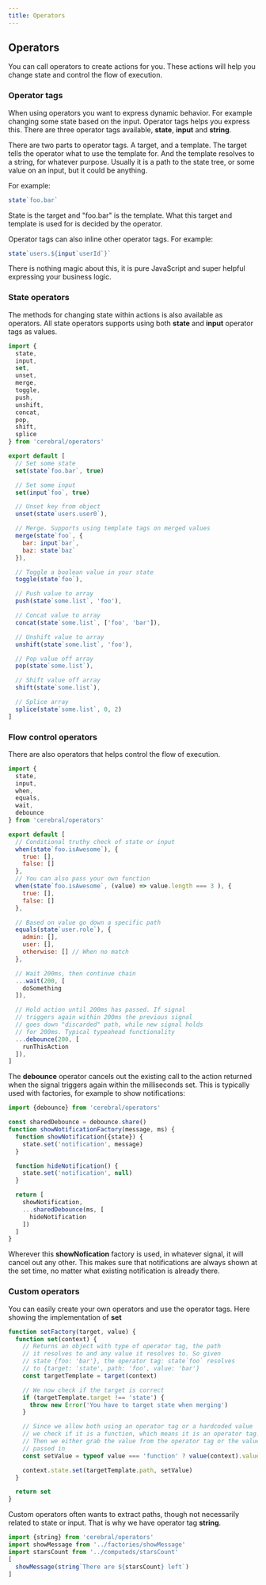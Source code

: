 ```yaml
---
title: Operators
---
```


## Operators
You can call operators to create actions for you. These actions will help you change state and control the flow of execution.

### Operator tags
When using operators you want to express dynamic behavior. For example changing some state based on the input. Operator tags helps you express this. There are three operator tags available, **state**, **input** and **string**.

There are two parts to operator tags. A target, and a template. The target tells the operator what to use the template for. And the template resolves to a string, for whatever purpose. Usually it is a path to the state tree, or some value on an input, but it could be anything.

For example:

```js
state`foo.bar`
```

State is the target and "foo.bar" is the template. What this target and template is used for is decided by the operator.

Operator tags can also inline other operator tags. For example:

```js
state`users.${input`userId`}`
```

There is nothing magic about this, it is pure JavaScript and super helpful expressing your business logic.

### State operators
The methods for changing state within actions is also available as operators. All state operators supports using both **state** and **input** operator tags as values.

```js
import {
  state,
  input,
  set,
  unset,
  merge,
  toggle,
  push,
  unshift,
  concat,
  pop,
  shift,
  splice
} from 'cerebral/operators'

export default [
  // Set some state
  set(state`foo.bar`, true)

  // Set some input
  set(input`foo`, true)

  // Unset key from object
  unset(state`users.user0`),

  // Merge. Supports using template tags on merged values
  merge(state`foo`, {
    bar: input`bar`,
    baz: state`baz`
  }),

  // Toggle a boolean value in your state
  toggle(state`foo`),

  // Push value to array
  push(state`some.list`, 'foo'),

  // Concat value to array
  concat(state`some.list`, ['foo', 'bar']),

  // Unshift value to array
  unshift(state`some.list`, 'foo'),

  // Pop value off array
  pop(state`some.list`),

  // Shift value off array
  shift(state`some.list`),

  // Splice array
  splice(state`some.list`, 0, 2)
]
```

### Flow control operators
There are also operators that helps control the flow of execution.

```js
import {
  state,
  input,
  when,
  equals,
  wait,
  debounce
} from 'cerebral/operators'

export default [
  // Conditional truthy check of state or input
  when(state`foo.isAwesome`), {
    true: [],
    false: []
  },
  // You can also pass your own function
  when(state`foo.isAwesome`, (value) => value.length === 3 ), {
    true: [],
    false: []
  },

  // Based on value go down a specific path
  equals(state`user.role`), {
    admin: [],
    user: [],
    otherwise: [] // When no match
  },

  // Wait 200ms, then continue chain
  ...wait(200, [
    doSomething
  ]),

  // Hold action until 200ms has passed. If signal
  // triggers again within 200ms the previous signal
  // goes down "discarded" path, while new signal holds
  // for 200ms. Typical typeahead functionality
  ...debounce(200, [
    runThisAction
  ]),
]
```

The **debounce** operator cancels out the existing call to the action returned when the signal triggers again within the milliseconds set. This is typically used with factories, for example to show notifications:

```js
import {debounce} from 'cerebral/operators'

const sharedDebounce = debounce.share()
function showNotificationFactory(message, ms) {
  function showNotification({state}) {
    state.set('notification', message)
  }

  function hideNotification() {
    state.set('notification', null)
  }

  return [
    showNotification,
    ...sharedDebounce(ms, [
      hideNotification
    ])
  ]
}
```

Wherever this **showNofication** factory is used, in whatever signal, it will cancel out any other. This makes sure that notifications are always shown at the set time, no matter what existing notification is already there.

### Custom operators
You can easily create your own operators and use the operator tags. Here showing the implementation of **set**

```js
function setFactory(target, value) {
  function set(context) {
    // Returns an object with type of operator tag, the path
    // it resolves to and any value it resolves to. So given
    // state {foo: 'bar'}, the operator tag: state`foo` resolves
    // to {target: 'state', path: 'foo', value: 'bar'}
    const targetTemplate = target(context)

    // We now check if the target is correct
    if (targetTemplate.target !== 'state') {
      throw new Error('You have to target state when merging')
    }

    // Since we allow both using an operator tag or a hardcoded value
    // we check if it is a function, which means it is an operator tag.
    // Then we either grab the value from the operator tag or the value
    // passed in
    const setValue = typeof value === 'function' ? value(context).value : value

    context.state.set(targetTemplate.path, setValue)
  }

  return set
}
```

Custom operators often wants to extract paths, though not necessarily related to state or input. That is why we have operator tag **string**.

```js
import {string} from 'cerebral/operators'
import showMessage from '../factories/showMessage'
import starsCount from '../computeds/starsCount'
[
  showMessage(string`There are ${starsCount} left`)
]
```
